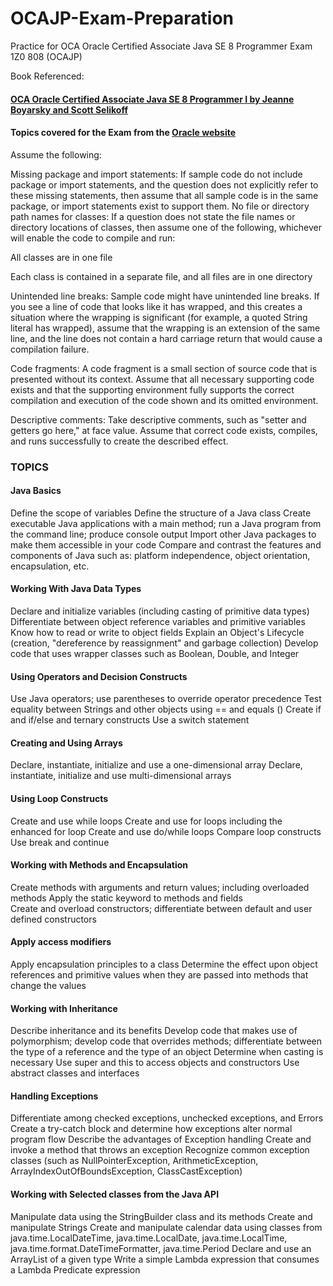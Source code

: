 # OCAJP-Exam-Preparation #

Practice for OCA Oracle Certified Associate Java SE 8 Programmer Exam 1Z0 808 (OCAJP)

Book Referenced:

#### [OCA Oracle Certified Associate Java SE 8 Programmer I by Jeanne Boyarsky and Scott Selikoff](https://www.amazon.in/OCA-Certified-Associate-Programmer-1Z0-808-ebook/dp/B00R04DF3I?tag=googinhydr18418-21) ####

#### Topics covered for the Exam from the [Oracle website](https://education.oracle.com/pls/web_prod-plq-dad/db_pages.getpage?page_id=5001&get_params=p_exam_id:1Z0-808) ####

Assume the following:

Missing package and import statements: If sample code do not include package or import statements, and the question does not explicitly refer to these missing statements, then assume that all sample code is in the same package, or import statements exist to support them.
No file or directory path names for classes: If a question does not state the file names or directory locations of classes, then assume one of the following, whichever will enable the code to compile and run:

All classes are in one file

Each class is contained in a separate file, and all files are in one directory

Unintended line breaks: Sample code might have unintended line breaks. If you see a line of code that looks like it has wrapped, and this creates a situation where the wrapping is significant (for example, a quoted String literal has wrapped), assume that the wrapping is an extension of the same line, and the line does not contain a hard carriage return that would cause a compilation failure.

Code fragments: A code fragment is a small section of source code that is presented without its context. Assume that all necessary supporting code exists and that the supporting environment fully supports the correct compilation and execution of the code shown and its omitted environment.

Descriptive comments: Take descriptive comments, such as "setter and getters go here," at face value. Assume that correct code exists, compiles, and runs successfully to create the described effect.

### TOPICS ###

#### Java Basics ####
Define the scope of variables 
Define the structure of a Java class
Create executable Java applications with a main method; run a Java program from the command line; produce console output
Import other Java packages to make them accessible in your code
Compare and contrast the features and components of Java such as: platform independence, object orientation, encapsulation, etc.

#### Working With Java Data Types ####
Declare and initialize variables (including casting of primitive data types)
Differentiate between object reference variables and primitive variables
Know how to read or write to object fields
Explain an Object's Lifecycle (creation, "dereference by reassignment" and garbage collection)
Develop code that uses wrapper classes such as Boolean, Double, and Integer  

#### Using Operators and Decision Constructs ####
Use Java operators; use parentheses to override operator precedence
Test equality between Strings and other objects using == and equals ()
Create if and if/else and ternary constructs 
Use a switch statement 

#### Creating and Using Arrays ####
Declare, instantiate, initialize and use a one-dimensional array
Declare, instantiate, initialize and use multi-dimensional arrays

#### Using Loop Constructs ####
Create and use while loops
Create and use for loops including the enhanced for loop
Create and use do/while loops
Compare loop constructs
Use break and continue

#### Working with Methods and Encapsulation ####
Create methods with arguments and return values; including overloaded methods
Apply the static keyword to methods and fields  
Create and overload constructors; differentiate between default and user defined constructors

#### Apply access modifiers ####
Apply encapsulation principles to a class
Determine the effect upon object references and primitive values when they are passed  into methods that change the values

#### Working with Inheritance ####
Describe inheritance and its benefits
Develop code that makes use of polymorphism; develop code that overrides methods;  differentiate between the type of a reference and the type of an object
Determine when casting is necessary
Use super and this to access objects and constructors
Use abstract classes and interfaces

#### Handling Exceptions ####
Differentiate among checked exceptions, unchecked exceptions, and Errors
Create a try-catch block and determine how exceptions alter normal program flow
Describe the advantages of Exception handling 
Create and invoke a method that throws an exception
Recognize common exception classes (such as NullPointerException, ArithmeticException, ArrayIndexOutOfBoundsException, ClassCastException)

#### Working with Selected classes from the Java API ####
Manipulate data using the StringBuilder class and its methods
Create and manipulate Strings
Create and manipulate calendar data using classes from java.time.LocalDateTime,  java.time.LocalDate, java.time.LocalTime, java.time.format.DateTimeFormatter, java.time.Period
Declare and use an ArrayList of a given type 
Write a simple Lambda expression that consumes a Lambda Predicate expression
